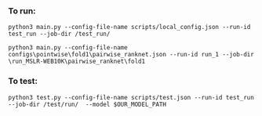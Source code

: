 ### To run:

`python3 main.py --config-file-name scripts/local_config.json --run-id test_run --job-dir /test_run/`



`python3 main.py --config-file-name configs\pointwise\fold1\pairwise_ranknet.json --run-id run_1 --job-dir \run_MSLR-WEB10K\pairwise_ranknet\fold1`





### To test:

`python3 test.py --config-file-name scripts/test.json --run-id test_run --job-dir /test/run/  --model $OUR_MODEL_PATH  `

